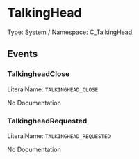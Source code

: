 # TalkingHead

Type: System / Namespace: C_TalkingHead

## Events

### TalkingheadClose
LiteralName: `TALKINGHEAD_CLOSE`

No Documentation

### TalkingheadRequested
LiteralName: `TALKINGHEAD_REQUESTED`

No Documentation

